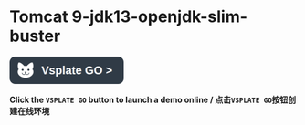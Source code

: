 # Tomcat 9-jdk13-openjdk-slim-buster

<a href="https://www.vsplate.com/?docker-compose=https://github.com/vsplate/dcenvs/tomcat/9-jdk13-openjdk-slim-buster"><img alt="VSPLATE GO" src="https://raw.githubusercontent.com/vsplate/images/master/vsgo_btn.png" width="200px"></a>

**Click the `VSPLATE GO` button to launch a demo online / 点击`VSPLATE GO`按钮创建在线环境**